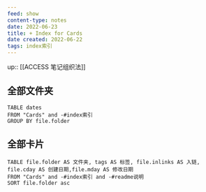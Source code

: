 ```yaml
---
feed: show
content-type: notes
date: 2022-06-23
title: + Index for Cards
date created: 2022-06-22
tags: index索引
---
```


up:: [[ACCESS 笔记组织法]]

## 全部文件夹

```dataview
TABLE dates
FROM "Cards" and -#index索引
GROUP BY file.folder
```

## 全部卡片
```dataview
TABLE file.folder AS 文件夹, tags AS 标签, file.inlinks AS 入链, file.cday AS 创建日期,file.mday AS 修改日期
FROM "Cards" and -#index索引 and -#readme说明
SORT file.folder asc
```
